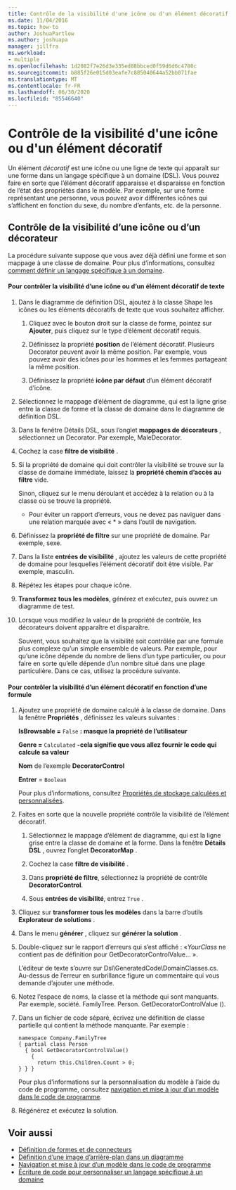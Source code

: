 ```yaml
---
title: Contrôle de la visibilité d'une icône ou d'un élément décoratif
ms.date: 11/04/2016
ms.topic: how-to
author: JoshuaPartlow
ms.author: joshuapa
manager: jillfra
ms.workload:
- multiple
ms.openlocfilehash: 1d2082f7e26d3e335ed88bbced0f59d6d6c4780c
ms.sourcegitcommit: b885f26e015d03eafe7c885040644a52bb071fae
ms.translationtype: MT
ms.contentlocale: fr-FR
ms.lasthandoff: 06/30/2020
ms.locfileid: "85546640"
---
```

# <a name="controlling-the-visibility-of-an-icon-or-decorator"></a>Contrôle de la visibilité d'une icône ou d'un élément décoratif
Un élément *décoratif* est une icône ou une ligne de texte qui apparaît sur une forme dans un langage spécifique à un domaine (DSL). Vous pouvez faire en sorte que l’élément décoratif apparaisse et disparaisse en fonction de l’état des propriétés dans le modèle. Par exemple, sur une forme représentant une personne, vous pouvez avoir différentes icônes qui s’affichent en fonction du sexe, du nombre d’enfants, etc. de la personne.

## <a name="controlling-the-visibility-of-an-icon-or-decorator"></a>Contrôle de la visibilité d’une icône ou d’un décorateur
 La procédure suivante suppose que vous avez déjà défini une forme et son mappage à une classe de domaine. Pour plus d’informations, consultez [comment définir un langage spécifique à un domaine](../modeling/how-to-define-a-domain-specific-language.md).

#### <a name="to-control-the-visibility-of-an-icon-or-text-decorator"></a>Pour contrôler la visibilité d’une icône ou d’un élément décoratif de texte

1. Dans le diagramme de définition DSL, ajoutez à la classe Shape les icônes ou les éléments décoratifs de texte que vous souhaitez afficher.

   1. Cliquez avec le bouton droit sur la classe de forme, pointez sur **Ajouter**, puis cliquez sur le type d’élément décoratif requis.

   2. Définissez la propriété **position** de l’élément décoratif. Plusieurs Decorator peuvent avoir la même position. Par exemple, vous pouvez avoir des icônes pour les hommes et les femmes partageant la même position.

   3. Définissez la propriété **icône par défaut** d’un élément décoratif d’icône.

2. Sélectionnez le mappage d’élément de diagramme, qui est la ligne grise entre la classe de forme et la classe de domaine dans le diagramme de définition DSL.

3. Dans la fenêtre Détails DSL, sous l’onglet **mappages de décorateurs** , sélectionnez un Decorator. Par exemple, MaleDecorator.

4. Cochez la case **filtre de visibilité** .

5. Si la propriété de domaine qui doit contrôler la visibilité se trouve sur la classe de domaine immédiate, laissez la **propriété chemin d’accès au filtre** vide.

    Sinon, cliquez sur le menu déroulant et accédez à la relation ou à la classe où se trouve la propriété.

   - Pour éviter un rapport d’erreurs, vous ne devez pas naviguer dans une relation marquée avec « * » dans l’outil de navigation.

6. Définissez la **propriété de filtre** sur une propriété de domaine. Par exemple, sexe.

7. Dans la liste **entrées de visibilité** , ajoutez les valeurs de cette propriété de domaine pour lesquelles l’élément décoratif doit être visible. Par exemple, masculin.

8. Répétez les étapes pour chaque icône.

9. **Transformez tous les modèles**, générez et exécutez, puis ouvrez un diagramme de test.

10. Lorsque vous modifiez la valeur de la propriété de contrôle, les décorateurs doivent apparaître et disparaître.

    Souvent, vous souhaitez que la visibilité soit contrôlée par une formule plus complexe qu’un simple ensemble de valeurs. Par exemple, pour qu’une icône dépende du nombre de liens d’un type particulier, ou pour faire en sorte qu’elle dépende d’un nombre situé dans une plage particulière. Dans ce cas, utilisez la procédure suivante.

#### <a name="to-control-the-visibility-of-a-decorator-based-on-a-formula"></a>Pour contrôler la visibilité d’un élément décoratif en fonction d’une formule

1. Ajoutez une propriété de domaine calculé à la classe de domaine. Dans la fenêtre **Propriétés** , définissez les valeurs suivantes :

     **IsBrowsable =** `False` **: masque la propriété de l’utilisateur**    

     **Genre =** `Calculated` **-cela signifie que vous allez fournir le code qui calcule sa valeur**    

     **Nom** de l’exemple **DecoratorControl**

     **Entrer** = `Boolean`

     Pour plus d’informations, consultez [Propriétés de stockage calculées et personnalisées](../modeling/calculated-and-custom-storage-properties.md).

2. Faites en sorte que la nouvelle propriété contrôle la visibilité de l’élément décoratif.

    1. Sélectionnez le mappage d’élément de diagramme, qui est la ligne grise entre la classe de domaine et la forme. Dans la fenêtre **Détails DSL** , ouvrez l’onglet **DecoratorMap** .

    2. Cochez la case **filtre de visibilité** .

    3. Dans **propriété de filtre**, sélectionnez la propriété de contrôle **DecoratorControl**.

    4. Sous **entrées de visibilité**, entrez `True` .

3. Cliquez sur **transformer tous les modèles** dans la barre d’outils **Explorateur de solutions** .

4. Dans le menu **générer** , cliquez sur **générer la solution** .

5. Double-cliquez sur le rapport d’erreurs qui s’est affiché : «*YourClass* ne contient pas de définition pour GetDecoratorControlValue... ».

     L’éditeur de texte s’ouvre sur Dsl\GeneratedCode\DomainClasses.cs. Au-dessus de l’erreur en surbrillance figure un commentaire qui vous demande d’ajouter une méthode.

6. Notez l’espace de noms, la classe et la méthode qui sont manquants.  Par exemple, société. FamilyTree. Person. GetDecoratorControlValue ().

7. Dans un fichier de code séparé, écrivez une définition de classe partielle qui contient la méthode manquante. Par exemple :

    ```
    namespace Company.FamilyTree
    { partial class Person
      { bool GetDecoratorControlValue()
        {
          return this.Children.Count > 0;
    } } }
    ```

     Pour plus d’informations sur la personnalisation du modèle à l’aide du code de programme, consultez [navigation et mise à jour d’un modèle dans le code de programme](../modeling/navigating-and-updating-a-model-in-program-code.md).

8. Régénérez et exécutez la solution.

## <a name="see-also"></a>Voir aussi

- [Définition de formes et de connecteurs](../modeling/defining-shapes-and-connectors.md)
- [Définition d’une image d’arrière-plan dans un diagramme](../modeling/setting-a-background-image-on-a-diagram.md)
- [Navigation et mise à jour d’un modèle dans le code de programme](../modeling/navigating-and-updating-a-model-in-program-code.md)
- [Écriture de code pour personnaliser un langage spécifique à un domaine](../modeling/writing-code-to-customise-a-domain-specific-language.md)